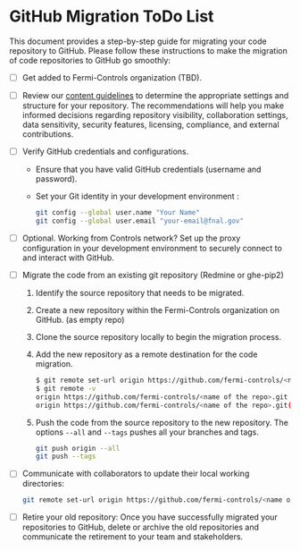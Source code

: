 # GitHub Migration ToDo List

This document provides a step-by-step guide for migrating your code repository to GitHub.
Please follow these instructions to make the migration of code repositories to GitHub go smoothly:

- [ ] Get added to Fermi-Controls organization (TBD).
- [ ] Review our [content guidelines](./content-guidelines.md) to determine the appropriate settings and structure for your repository. The recommendations will help you make informed decisions regarding repository visibility, collaboration settings, data sensitivity, security features, licensing, compliance, and external contributions.
- [ ] Verify GitHub credentials and configurations.
  - Ensure that you have valid GitHub credentials (username and password).
  - Set your Git identity in your development environment :

    ```sh
    git config --global user.name "Your Name"
    git config --global user.email "your-email@fnal.gov"
    ```

- [ ] Optional. Working from Controls network? Set up the proxy configuration in your development environment to securely connect to and interact with GitHub.
- [ ] Migrate the code from an existing git repository (Redmine or ghe-pip2)
  1. Identify the source repository that needs to be migrated.
  1. Create a new repository within the Fermi-Controls organization on GitHub. (as empty repo)
  1. Clone the source repository locally to begin the migration process.
  1. Add the new repository as a remote destination for the code migration.

        ```sh
        $ git remote set-url origin https://github.com/fermi-controls/<name of the repo>.git
        $ git remote -v
        origin https://github.com/fermi-controls/<name of the repo>.git (fetch)
        origin https://github.com/fermi-controls/<name of the repo>.git(push)
        ```

  1. Push the code from the source repository to the new repository. The options `--all` and `--tags` pushes all your branches and tags.

        ```sh
        git push origin --all
        git push --tags
        ```

- [ ] Communicate with collaborators to update their local working directories:

    ```sh
    git remote set-url origin https://github.com/fermi-controls/<name of the repo>.git
    ```

- [ ] Retire your old repository: Once you have successfully migrated your repositories to GitHub, delete or archive the old repositories and communicate the retirement to your team and stakeholders.

